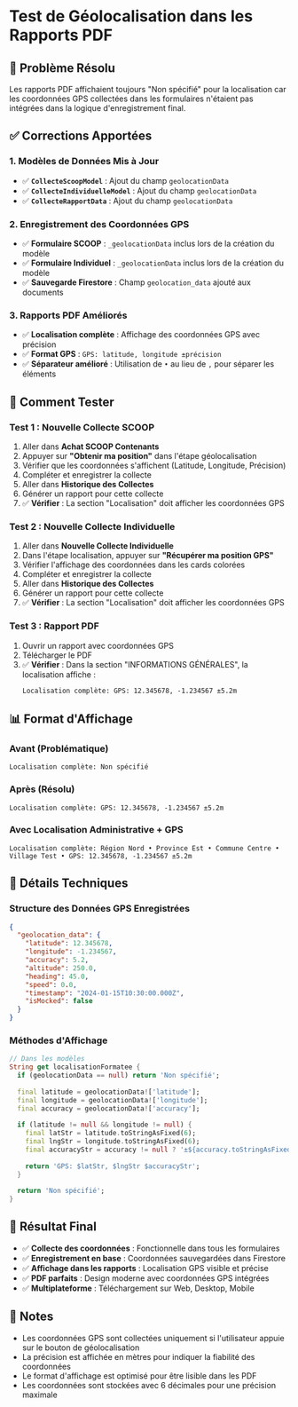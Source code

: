 # Test de Géolocalisation dans les Rapports PDF

## 🎯 Problème Résolu
Les rapports PDF affichaient toujours "Non spécifié" pour la localisation car les coordonnées GPS collectées dans les formulaires n'étaient pas intégrées dans la logique d'enregistrement final.

## ✅ Corrections Apportées

### 1. Modèles de Données Mis à Jour
- ✅ **`CollecteScoopModel`** : Ajout du champ `geolocationData`
- ✅ **`CollecteIndividuelleModel`** : Ajout du champ `geolocationData` 
- ✅ **`CollecteRapportData`** : Ajout du champ `geolocationData`

### 2. Enregistrement des Coordonnées GPS
- ✅ **Formulaire SCOOP** : `_geolocationData` inclus lors de la création du modèle
- ✅ **Formulaire Individuel** : `_geolocationData` inclus lors de la création du modèle
- ✅ **Sauvegarde Firestore** : Champ `geolocation_data` ajouté aux documents

### 3. Rapports PDF Améliorés
- ✅ **Localisation complète** : Affichage des coordonnées GPS avec précision
- ✅ **Format GPS** : `GPS: latitude, longitude ±précision`
- ✅ **Séparateur amélioré** : Utilisation de `•` au lieu de `,` pour séparer les éléments

## 🧪 Comment Tester

### Test 1 : Nouvelle Collecte SCOOP
1. Aller dans **Achat SCOOP Contenants**
2. Appuyer sur **"Obtenir ma position"** dans l'étape géolocalisation
3. Vérifier que les coordonnées s'affichent (Latitude, Longitude, Précision)
4. Compléter et enregistrer la collecte
5. Aller dans **Historique des Collectes**
6. Générer un rapport pour cette collecte
7. ✅ **Vérifier** : La section "Localisation" doit afficher les coordonnées GPS

### Test 2 : Nouvelle Collecte Individuelle
1. Aller dans **Nouvelle Collecte Individuelle**
2. Dans l'étape localisation, appuyer sur **"Récupérer ma position GPS"**
3. Vérifier l'affichage des coordonnées dans les cards colorées
4. Compléter et enregistrer la collecte
5. Aller dans **Historique des Collectes**
6. Générer un rapport pour cette collecte
7. ✅ **Vérifier** : La section "Localisation" doit afficher les coordonnées GPS

### Test 3 : Rapport PDF
1. Ouvrir un rapport avec coordonnées GPS
2. Télécharger le PDF
3. ✅ **Vérifier** : Dans la section "INFORMATIONS GÉNÉRALES", la localisation affiche :
   ```
   Localisation complète: GPS: 12.345678, -1.234567 ±5.2m
   ```

## 📊 Format d'Affichage

### Avant (Problématique)
```
Localisation complète: Non spécifié
```

### Après (Résolu)
```
Localisation complète: GPS: 12.345678, -1.234567 ±5.2m
```

### Avec Localisation Administrative + GPS
```
Localisation complète: Région Nord • Province Est • Commune Centre • Village Test • GPS: 12.345678, -1.234567 ±5.2m
```

## 🔧 Détails Techniques

### Structure des Données GPS Enregistrées
```json
{
  "geolocation_data": {
    "latitude": 12.345678,
    "longitude": -1.234567,
    "accuracy": 5.2,
    "altitude": 250.0,
    "heading": 45.0,
    "speed": 0.0,
    "timestamp": "2024-01-15T10:30:00.000Z",
    "isMocked": false
  }
}
```

### Méthodes d'Affichage
```dart
// Dans les modèles
String get localisationFormatee {
  if (geolocationData == null) return 'Non spécifié';
  
  final latitude = geolocationData!['latitude'];
  final longitude = geolocationData!['longitude'];
  final accuracy = geolocationData!['accuracy'];
  
  if (latitude != null && longitude != null) {
    final latStr = latitude.toStringAsFixed(6);
    final lngStr = longitude.toStringAsFixed(6);
    final accuracyStr = accuracy != null ? '±${accuracy.toStringAsFixed(1)}m' : '';
    
    return 'GPS: $latStr, $lngStr $accuracyStr';
  }
  
  return 'Non spécifié';
}
```

## 🎉 Résultat Final
- ✅ **Collecte des coordonnées** : Fonctionnelle dans tous les formulaires
- ✅ **Enregistrement en base** : Coordonnées sauvegardées dans Firestore
- ✅ **Affichage dans les rapports** : Localisation GPS visible et précise
- ✅ **PDF parfaits** : Design moderne avec coordonnées GPS intégrées
- ✅ **Multiplateforme** : Téléchargement sur Web, Desktop, Mobile

## 📝 Notes
- Les coordonnées GPS sont collectées uniquement si l'utilisateur appuie sur le bouton de géolocalisation
- La précision est affichée en mètres pour indiquer la fiabilité des coordonnées
- Le format d'affichage est optimisé pour être lisible dans les PDF
- Les coordonnées sont stockées avec 6 décimales pour une précision maximale
